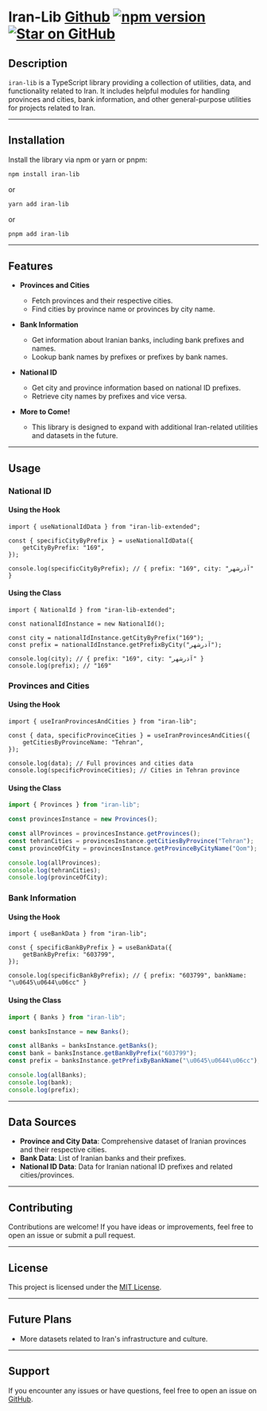 # Iran-Lib   [Github](https://github.com/faeztgh/iran-lib) [![npm version](https://badge.fury.io/js/iran-lib.svg)](https://badge.fury.io/js/iran-lib) [![Star on GitHub](https://img.shields.io/badge/⭐-Star%20on%20GitHub-blue?style=flat&logo=github)](https://github.com/faeztgh/iran-lib)

## Description

`iran-lib` is a TypeScript library providing a collection of utilities, data, and functionality related to Iran. It includes helpful modules for handling provinces and cities, bank information, and other general-purpose utilities for projects related to Iran.

---

## Installation

Install the library via npm or yarn or pnpm:

```bash
npm install iran-lib
```

or

```bash
yarn add iran-lib
```

or

```bash
pnpm add iran-lib
```

---

## Features

- **Provinces and Cities**
  - Fetch provinces and their respective cities.
  - Find cities by province name or provinces by city name.

- **Bank Information**
  - Get information about Iranian banks, including bank prefixes and names.
  - Lookup bank names by prefixes or prefixes by bank names.

- **National ID**
  - Get city and province information based on national ID prefixes.
  - Retrieve city names by prefixes and vice versa.

- **More to Come!**
  - This library is designed to expand with additional Iran-related utilities and datasets in the future.

---

## Usage

### National ID

#### Using the Hook

```tsx
import { useNationalIdData } from "iran-lib-extended";

const { specificCityByPrefix } = useNationalIdData({
    getCityByPrefix: "169",
});

console.log(specificCityByPrefix); // { prefix: "169", city: "آذرشهر" }
```

#### Using the Class

```tsx
import { NationalId } from "iran-lib-extended";

const nationalIdInstance = new NationalId();

const city = nationalIdInstance.getCityByPrefix("169");
const prefix = nationalIdInstance.getPrefixByCity("آذرشهر");

console.log(city); // { prefix: "169", city: "آذرشهر" }
console.log(prefix); // "169"

```

### Provinces and Cities

#### Using the Hook

```tsx
import { useIranProvincesAndCities } from "iran-lib";

const { data, specificProvinceCities } = useIranProvincesAndCities({
    getCitiesByProvinceName: "Tehran",
});

console.log(data); // Full provinces and cities data
console.log(specificProvinceCities); // Cities in Tehran province
```

#### Using the Class

```ts
import { Provinces } from "iran-lib";

const provincesInstance = new Provinces();

const allProvinces = provincesInstance.getProvinces();
const tehranCities = provincesInstance.getCitiesByProvince("Tehran");
const provinceOfCity = provincesInstance.getProvinceByCityName("Qom");

console.log(allProvinces);
console.log(tehranCities);
console.log(provinceOfCity);
```

### Bank Information

#### Using the Hook

```tsx
import { useBankData } from "iran-lib";

const { specificBankByPrefix } = useBankData({
    getBankByPrefix: "603799",
});

console.log(specificBankByPrefix); // { prefix: "603799", bankName: "\u0645\u0644\u06cc" }
```

#### Using the Class

```ts
import { Banks } from "iran-lib";

const banksInstance = new Banks();

const allBanks = banksInstance.getBanks();
const bank = banksInstance.getBankByPrefix("603799");
const prefix = banksInstance.getPrefixByBankName("\u0645\u0644\u06cc");

console.log(allBanks);
console.log(bank);
console.log(prefix);
```

---

## Data Sources

- **Province and City Data**: Comprehensive dataset of Iranian provinces and their respective cities.
- **Bank Data**: List of Iranian banks and their prefixes.
- **National ID Data**: Data for Iranian national ID prefixes and related cities/provinces.

---

## Contributing

Contributions are welcome! If you have ideas or improvements, feel free to open an issue or submit a pull request.

---

## License

This project is licensed under the [MIT License](./LICENSE).

---

## Future Plans

- More datasets related to Iran's infrastructure and culture.

---

## Support

If you encounter any issues or have questions, feel free to open an issue on [GitHub](https://github.com/faeztgh/iran-lib).
